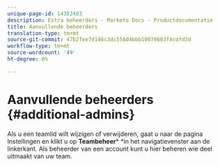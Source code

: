 ```yaml
---
unique-page-id: 14352403
description: Extra beheerders - Marketo Docs - Productdocumentatie
title: Aanvullende beheerders
translation-type: tm+mt
source-git-commit: 47b2fee7d146c3dc558d4bbb10070683f4cdfd3d
workflow-type: tm+mt
source-wordcount: '49'
ht-degree: 0%

---
```



# Aanvullende beheerders {#additional-admins}

Als u een teamlid wilt wijzigen of verwijderen, gaat u naar de pagina Instellingen en klikt u op **Teambeheer*** *in het navigatievenster aan de linkerkant.
Als beheerder van een account kunt u hier beheren wie deel uitmaakt van uw team.